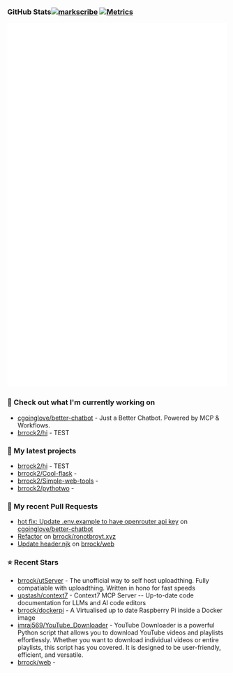
### GitHub Stats[![markscribe](https://github.com/brrock2/brrock2/actions/workflows/markscribe.yml/badge.svg)](https://github.com/brrock2/brrock2/actions/workflows/markscribe.yml) [![Metrics](https://github.com/brrock2/brrock2/actions/workflows/update-readme.yml/badge.svg)](https://github.com/brrock2/brrock2/actions/workflows/update-readme.yml)
<p align="left"><img src="https://raw.githubusercontent.com/brrock2/brrock2/main/github-metrics.svg" /></p>

### 👷 Check out what I'm currently working on

- [cgoinglove/better-chatbot](https://github.com/cgoinglove/better-chatbot) - Just a Better Chatbot. Powered by MCP &amp; Workflows.
- [brrock2/hi](https://github.com/brrock2/hi) - TEST
### 🌱 My latest projects

- [brrock2/hi](https://github.com/brrock2/hi) - TEST
- [brrock2/Cool-flask](https://github.com/brrock2/Cool-flask) - 
- [brrock2/Simple-web-tools](https://github.com/brrock2/Simple-web-tools) - 
- [brrock2/pythotwo](https://github.com/brrock2/pythotwo) - 
### 🔨 My recent Pull Requests

- [hot fix: Update .env.example to have openrouter api key](https://github.com/cgoinglove/better-chatbot/pull/44) on [cgoinglove/better-chatbot](https://github.com/cgoinglove/better-chatbot)
- [Refactor](https://github.com/brrock/ronotbroyt.xyz/pull/107) on [brrock/ronotbroyt.xyz](https://github.com/brrock/ronotbroyt.xyz)
- [Update header.njk](https://github.com/brrock/web/pull/4) on [brrock/web](https://github.com/brrock/web)
### ⭐ Recent Stars

- [brrock/utServer](https://github.com/brrock/utServer) - The unofficial way to self host uploadthing. Fully compatiable with uploadthing. Written in hono for fast speeds
- [upstash/context7](https://github.com/upstash/context7) - Context7 MCP Server -- Up-to-date code documentation for LLMs and AI code editors
- [brrock/dockerpi](https://github.com/brrock/dockerpi) - A Virtualised up to date Raspberry Pi inside a Docker image
- [imraj569/YouTube_Downloader](https://github.com/imraj569/YouTube_Downloader) - YouTube Downloader is a powerful Python script that allows you to download YouTube videos and playlists effortlessly. Whether you want to download individual videos or entire playlists, this script has you covered. It is designed to be user-friendly, efficient, and versatile.
- [brrock/web](https://github.com/brrock/web) - 
